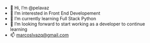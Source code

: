 - 👋 Hi, I’m @pelavaz
- 👀 I’m interested in Front End Developement
- 🌱 I’m currently learning Full Stack Python
- 💞️ I’m looking forward to start working as a developer to continue learning
- 📫 marcoslvazq@gmail.com

